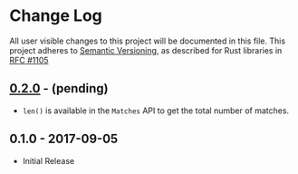 # Change Log

All user visible changes to this project will be documented in this file.
This project adheres to [Semantic Versioning](http://semver.org/), as described
for Rust libraries in [RFC #1105](https://github.com/rust-lang/rfcs/blob/master/text/1105-api-evolution.md)

## [0.2.0] - (pending)

 * `len()` is available in the `Matches` API to get the total number of matches.

## 0.1.0 - 2017-09-05

 * Initial Release

[0.2.0]: https://github.com/daschl/grok/compare/v0.1.0...v0.2.0